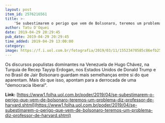 ```yaml
---
layout: post
item_id: 2576216561
title: >-
    'Se subestimarem o perigo que vem de Bolsonaro, teremos um problema', diz professor de Harvard
author: Tatu D'Oquei
date: 2019-04-29 20:29:45
pub_date: 2019-04-29 20:29:45
time_added: 2019-04-29 13:00:00
category: 
image: https://f.i.uol.com.br/fotografia/2019/03/11/15523470585c86efb25592c_1552347058_3x2_rt.jpg
---
```


Os discursos populistas dominantes na Venezuela de Hugo Chávez, na Turquia de Recep Tayyip Erdogan, nos Estados Unidos de Donald Trump e no Brasil de Jair Bolsonaro guardam mais semelhanças entre si do que aparentam. Mais do que isso, apontam para a derrocada de uma "democracia liberal".

**Link:** [https://www1.folha.uol.com.br/poder/2019/04/se-subestimarem-o-perigo-que-vem-de-bolsonaro-teremos-um-problema-diz-professor-de-harvard.shtml](https://www1.folha.uol.com.br/poder/2019/04/se-subestimarem-o-perigo-que-vem-de-bolsonaro-teremos-um-problema-diz-professor-de-harvard.shtml)

